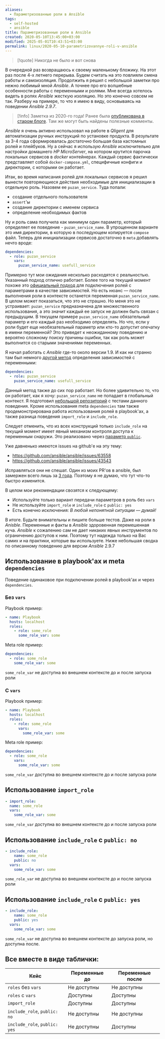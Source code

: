 ```yaml
---
aliases:
  - Параметризованные роли в Ansible
tags:
  - self-hosted
  - ansible
title: Параметризованные роли в Ansible
created: 2020-05-10T13:45:00+03:00
modified: 2025-05-01T10:43:51+03:00
permalink: linux/2020-05-10-parametrizovannye-roli-v-ansible
---
```


> [!quote]
> Никогда не было и вот снова

В очередной раз возвращаюсь к своему маленькому бложику. На этот раз после 4-х летнего перерыва. Будем считать на это повлияли смена работы и самоизоляция. Продолжить я решил с небольшой заметки про нежно любимый мной _Ansible_. А точнее про его волшебные особенности работы с переменными и ролями. Мне всегда хотелось видеть в ролях _Ansible_ жесткую изоляцию. Но это конечно совсем не так. Разберу на примере, то что я имею в виду, основываясь на поведении _Ansible 2.9.7_.

> [!info]
> Заметка из 2020-го года! Ранее была [опубликована в старом блоге](https://old.puzan.dev/linux/2020-05-10-parametrizovannye-roli-v-ansible.html). Там же могут быть найдены полезные комменты.

_Ansible_ я очень активно использовал на работе в _Qligent_ для автоматизации ручных инструкций по установке продукта. В результате за 3-4 года сформировалась достаточно большая база кастомных ролей и плейбуков. Ну а сейчас я использую _Ansible_ исключительно для настройки домашнего _HP MicroServer_, на котором крутится парочка локальных сервисов в _docker_ контейнерах. Каждый сервис фактически представляет собой `docker-compose.yml`, специфичные конфиги и директории, с которыми он работает.

Итак, во время написания ролей для локальных сервисов я решил вынести повторяющиеся действия необходимые для инициализации в отдельную роль. Назовем ее `puzan_service`. Туда попали:

- создание отдельного пользователя
- `assert`'ы
- создание директории с именем сервиса
- определение необходимых фактов

Ну и роль сама получила как минимум один параметр, который определяет ее поведение - `puzan_service_name`. В упрощенном варианте это имя директории, в которую в последующем копируется `compose` файл. Теперь для инициализации сервисов достаточно в `meta` добавлять нечто вроде:

```yaml
dependencies:
  - role: puzan_service
    vars:
      puzan_service_name: usefull_service
```

Примерно тут мои ожидания несколько расходятся с реальностью. Указанный подход отлично работает. Более того на текущий момент похоже это [официальный подход](https://docs.ansible.com/ansible/latest/user_guide/playbooks_reuse_roles.html#role-dependencies) для подключения ролей с параметрами в качестве зависимостей. Но есть нюанс — после выполнения роли в контексте останется переменная `puzan_service_name`. В целом может показаться, что это не страшно. Но меня это не устраивает: `puzan_service` предназначена для множественного использования, а это значит каждый ее запуск не должен быть связан с предыдущим. В текущем примере `puzan_service_name` обязательный параметр и его каждый раз необходимо определять. Но что, если у роли будет еще необязательный параметр или кто-то допустит опечатку в имени переменной? Это приведет к неожиданному поведению и вероятно сложному поиску причины ошибки, так как роль может выполнится со старыми значениями переменных.

Я начал работать с _Ansible_ где-то около версии 1.9. И как ни странно там был немного [другой метод](https://docs.ansible.com/ansible/2.3/playbooks_roles.html#role-dependencies) определения зависимостей с переменными:

```yaml
dependencies:
  - role: puzan_service
    puzan_service_name: usefull_service
```

Данный метод также до сих пор работает. Но более удивительно то, что он работает, как я хочу: `puzan_service_name` не попадает в глобальный контекст. Я подготовил [небольшой репозиторий](https://github.com/puzan/ansible_role_vars_tests) с тестами данного поведения. Кроме использования meta `dependencies` там также продемонстрирована работа использования ролей в playbook'ах, а также разница поведения `import_role` и `include_role`.

Следует отменить, что из всех конструкций только `include_role` на текущий момент имеет явный механизм контроля доступа к переменным снаружи. Это реализовано через [параметр `public`](https://docs.ansible.com/ansible/latest/modules/include_role_module.html).

Уже давненько имеются issues на github'е на эту тему:

- <https://github.com/ansible/ansible/issues/63558>
- <https://github.com/ansible/ansible/issues/43543>

Исправляться они не спешат. Один из моих PR'ов в ansible, был замержен всего лишь за [3 года](https://github.com/ansible/ansible/pull/19073). Поэтому я не думаю, что тут что-то быстро изменится.

В целом мои рекомендации свозятся к следующему:

- Используйте только вариант передачи параметров в роль без `vars`
- Не используйте `import_role` и `include_role` с `public: yes`
- Есть конечно исключения: _В любой непонятной ситуации — думай!_

В итоге. Будьте внимательны и пишите больше тестов. Даже на роли в _Anisble_. Переменные и факты в _Ansible_ здоровенная перемешенная куча. _Ansible_ к сожалению сам не дает никаких явных инструментов по ограничению доступов к ним. Поэтому тут надежда только на Вас самих и на практики, которые вы используете. Ниже небольшая сводка по описанному поведению для версии _Ansible_ 2.9.7

## Использование в playbook'ах и meta `dependencies`

Поведение одинаковое при подключении ролей в playbook'ах и через `dependencies`.

### Без `vars`

Playbook пример:

```yaml
- name: Playbook
  hosts: localhost
  roles:
	- role: some_role
	  some_role_var: some
```

Meta role пример:

```yaml
dependencies:
  - role: some_role
	some_role_var: some
```

`some_role_var` не доступна во внешнем контексте до и после запуска роли

### C `vars`

Playbook пример:

```yaml
- name: Playbook
  hosts: localhost
  roles:
	- role: some_role
	  vars:
		some_role_var: some
```

Meta role пример:

```yaml
dependencies:
  - role: some_role
	vars:
	  some_role_var: some
```

`some_role_var` доступна во внешнем контексте до и после запуска роли

## Использование `import_role`

```yaml
- import_role:
  name: some_role
  vars:
	some_role_var: some
```

`some_role_var` доступна во внешнем контексте до и после запуска роли

## Использование `include_role` с `public: no`

```yaml
- include_role:
	name: some_role
	public: no
  vars:
	some_role_var: some
```

`some_role_var` не доступна во внешнем контексте до и после запуска роли

## Использование `include_role` с `public: yes`

```yaml
- include_role:
	name: some_role
	public: yes
  vars:
	some_role_var: some
```

`some_role_var` не доступна во внешнем контексте до запуска роли, но доступна после.

## Все вместе в виде таблички:

| Кейс                          | Переменные до | Переменные после |
|-------------------------------|---------------|------------------|
| `roles` без `vars`            | Не доступны   | Не доступны      |
| `roles` с `vars`              | Доступны      | Доступны         |
| `import_role`                 | Доступны      | Доступны         |
| `include_role`, `public: no`  | Не доступны   | Не доступны      |
| `include_role`, `public: yes` | Не доступны   | Доступны         |

